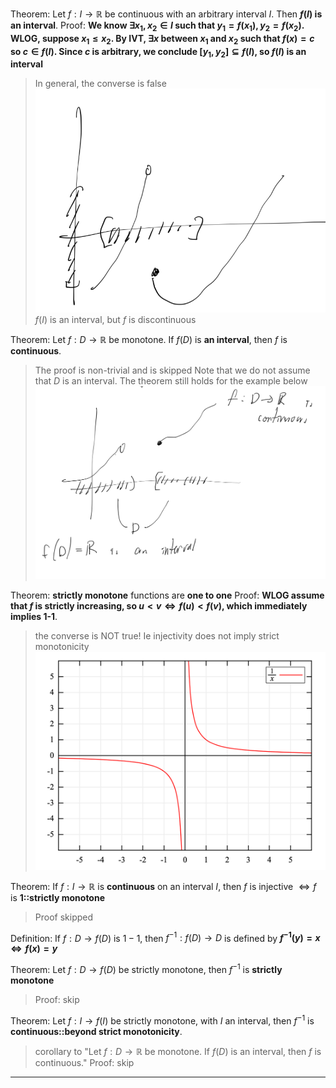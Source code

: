 Theorem: Let $f: I \rightarrow \mathbb{R}$ be continuous with an arbitrary interval $I$. Then **$f(I)$ is an interval**.
Proof: 
**We know $\exists x_1, x_2 \in I$ such that $y_1 = f(x_1), y_2 = f(x_2)$. WLOG, suppose $x_1 \leq x_2$. By IVT, $\exists x$ between $x_1$ and $x_2$ such that $f(x) = c$ so $c \in f(I)$. Since $c$ is arbitrary, we conclude $[y_1, y_2] \subseteq f(I)$, so $f(I)$ is an interval**
> In general, the converse is false
> ![|200](z_attachments/Pasted%20image%2020250224113356.png)
> $f(I)$ is an interval, but $f$ is discontinuous 

Theorem: Let $f: D \rightarrow \mathbb{R}$ be monotone. If $f(D)$ is **an interval**, then $f$ is **continuous**.
> The proof is non-trivial and is skipped
> Note that we do not assume that $D$ is an interval. The theorem still holds for the example below
> ![|300](z_attachments/Pasted%20image%2020250224113547.png)

Theorem: **strictly monotone** functions are **one to one**
Proof:
**WLOG assume that $f$ is strictly increasing, so $u < v \iff f(u) < f(v)$, which immediately implies 1-1**.
> the converse is NOT true! Ie injectivity does not imply strict monotonicity
> ![|300](z_attachments/Pasted%20image%2020250224114020.png)

Theorem: If $f: I \rightarrow \mathbb{R}$ is **continuous** on an interval $I$, then $f$ is injective $\iff f$ is **1::strictly monotone**
> Proof skipped

Definition: If $f: D \rightarrow f(D)$ is $1-1$, then $f^{-1}: f(D) \rightarrow D$ is defined by **$f^{-1}(y) = x \iff f(x) = y$**

Theorem: Let $f: D \rightarrow f(D)$ be strictly monotone, then $f^{-1}$ is **strictly monotone**
> Proof: skip

Theorem: Let $f: I \rightarrow f(I)$ be strictly monotone, with $I$ an interval, then $f^{-1}$ is **continuous::beyond strict monotonicity**.
> corollary to "Let $f: D \rightarrow \mathbb{R}$ be monotone. If $f(D)$ is an interval, then $f$ is continuous."
> Proof: skip

***
